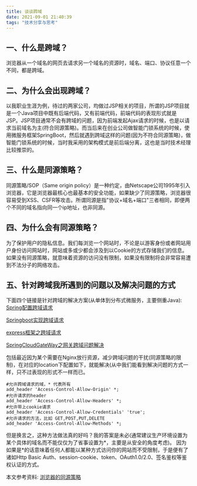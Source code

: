 ```yaml
---
title: 谈谈跨域
date: 2021-09-01 21:40:39
tags: "技术分享与思考"
---
```


## 一、什么是跨域？
浏览器从一个域名的网页去请求另一个域名的资源时，域名、端口、协议任意一个不同，都是跨域。
<!--more-->

## 二、为什么会出现跨域？
以我职业生涯为例，待过的两家公司，均做过JSP相关的项目，所谓的JSP项目就是一个Java项目中既有后端代码，又有前端代码，前端代码的表现形式就是JSP。JSP项目通常不会有跨域的问题，因为前端发起Ajax请求的时候，也是以请求当前域名为主(符合同源策略)。而当后来在创业公司做智能门锁系统的时候，使用微服务框架SpringBoot，然后就遇到跨域这样的问题(因为不符合同源策略)，做智能门锁系统的时候，当时我采用的架构模式是前后端分离，这也是当时技术经理比较推崇的。

## 三、什么是同源策略？
同源策略/SOP（Same origin policy）是一种约定，由Netscape公司1995年引入浏览器，它是浏览器最核心也最基本的安全功能，如果缺少了同源策略，浏览器很容易受到XSS、CSFR等攻击。所谓同源是指"协议+域名+端口"三者相同，即便两个不同的域名指向同一个ip地址，也非同源。

## 四、为什么会有同源策略？
为了保护用户的隐私信息。我们每浏览一个网站时，不论是以游客身份或者网站用户身份访问网站时，网站或多或少都会涉及到以Cookie的方式存储我们的信息。如果没有同源策略，就意味着资源的访问没有限制，如果没有限制将会非常容易遭到不法分子的网络攻击。

## 五、针对跨域我所遇到的问题以及解决问题的方式
下面四个链接是针对跨域的解决方案(从单体到分布式微服务，主要侧重Java):
[Spring配置跨域请求](https://www.cnblogs.com/youcong/p/9676433.html)

[Springboot实现跨域请求](https://www.cnblogs.com/youcong/p/10503088.html)

[express框架之跨域请求](https://www.cnblogs.com/youcong/p/10544286.html)

[SpringCloudGateWay之网关跨域问题解决](https://youcongtech.com/2020/08/29/SpringCloudGateWay%E4%B9%8B%E7%BD%91%E5%85%B3%E8%B7%A8%E5%9F%9F%E9%97%AE%E9%A2%98%E8%A7%A3%E5%86%B3/)

包括最近因为某个需要在Nginx放行资源，减少跨域问题的干扰(同源策略的限制)，在对应的location下配置如下，就能解决(从中我们能看到解决问题的方式一样，只不过表现的形式不一样而已。
```
#允许跨域请求的域，* 代表所有
add_header 'Access-Control-Allow-Origin' *;
#允许请求的header
add_header 'Access-Control-Allow-Headers' *;
#允许带上cookie请求
add_header 'Access-Control-Allow-Credentials' 'true';
#允许请求的方法，比如 GET,POST,PUT,DELETE
add_header 'Access-Control-Allow-Methods' *;

```
但是换言之，这种方法做法真的好吗？我的答案是未必(通常建议生产环境设置为某个具体的域名而不能仅仅为了省事设置为*，主要是从安全的角度考虑)。
因为如果是*的话意味着任何人都能以某种方式访问你的网站而不受限制，于是便有了诸如Http Basic Auth、session-cookie、token、OAuth1.0/2.0、签名鉴权等鉴权认证的方式。

本文参考资料:
[浏览器的同源策略](https://developer.mozilla.org/zh-CN/docs/Web/Security/Same-origin_policy)